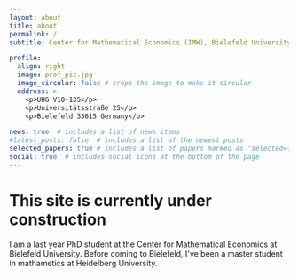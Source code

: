 ```yaml
---
layout: about
title: about
permalink: /
subtitle: Center for Mathematical Economics (IMW), Bielefeld University

profile:
  align: right
  image: prof_pic.jpg
  image_circular: false # crops the image to make it circular
  address: >
    <p>UHG V10-135</p>
    <p>Universitätsstraße 25</p>
    <p>Bielefeld 33615 Germany</p>

news: true  # includes a list of news items
#latest_posts: false  # includes a list of the newest posts
selected_papers: true # includes a list of papers marked as "selected={true}"
social: true  # includes social icons at the bottom of the page
---
```


# This site is currently under construction

I am a last year PhD student at the Center for Mathematical Economics at Bielefeld University. Before coming to Bielefeld, I've been a master student in mathametics at Heidelberg University.
